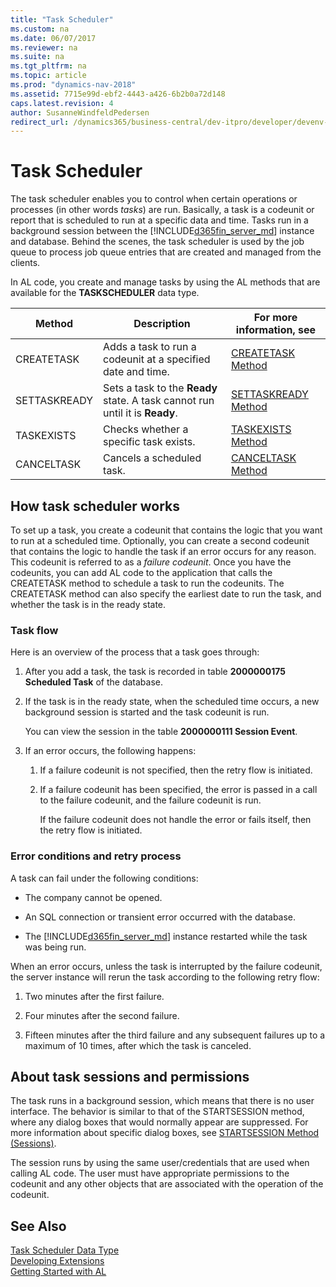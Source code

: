 ```yaml
---
title: "Task Scheduler"
ms.custom: na
ms.date: 06/07/2017
ms.reviewer: na
ms.suite: na
ms.tgt_pltfrm: na
ms.topic: article
ms.prod: "dynamics-nav-2018"
ms.assetid: 7715e99d-ebf2-4443-a426-6b2b0a72d148
caps.latest.revision: 4
author: SusanneWindfeldPedersen
redirect_url: /dynamics365/business-central/dev-itpro/developer/devenv-task-scheduler
---
```

# Task Scheduler
The task scheduler enables you to control when certain operations or processes (in other words *tasks*) are run. Basically, a task is a codeunit or report that is scheduled to run at a specific data and time. Tasks run in a background session between the [!INCLUDE[d365fin_server_md](includes/d365fin_server_md.md)] instance and database. Behind the scenes, the task scheduler is used by the job queue to process job queue entries that are created and managed from the clients.  

In AL code, you create and manage tasks by using the AL methods that are available for the **TASKSCHEDULER** data type.  

|Method|Description|For more information, see|  
|--------------|-----------------|-------------------------------|  
|CREATETASK|Adds a task to run a codeunit at a specified date and time.|[CREATETASK Method](methods/devenv-CREATETASK-Method.md)|  
|SETTASKREADY|Sets a task to the **Ready** state. A task cannot run until it is **Ready**.|[SETTASKREADY Method](methods/devenv-SETTASKREADY-Method.md)|  
|TASKEXISTS|Checks whether a specific task exists.|[TASKEXISTS Method](methods/devenv-TASKEXISTS-Method.md)|  
|CANCELTASK|Cancels a scheduled task.|[CANCELTASK Method](methods/devenv-CANCELTASK-Method.md)|  

## How task scheduler works  
To set up a task, you create a codeunit that contains the logic that you want to run at a scheduled time. Optionally, you can create a second codeunit that contains the logic to handle the task if an error occurs for any reason. This codeunit is referred to as a *failure codeunit*. Once you have the codeunits, you can add AL code to the application that calls the CREATETASK method to schedule a task to run the codeunits. The CREATETASK method can also specify the earliest date to run the task, and whether the task is in the ready state.  

### Task flow  
 Here is an overview of the process that a task goes through:  

1.  After you add a task, the task is recorded in table **2000000175 Scheduled Task** of the database.  

2.  If the task is in the ready state, when the scheduled time occurs, a new background session is started and the task codeunit is run.  

     You can view the session in the table **2000000111 Session Event**.  

3.  If an error occurs, the following happens:  

    1.  If a failure codeunit is not specified, then the retry flow is initiated.  

    2.  If a failure codeunit has been specified, the error is passed in a call to the failure codeunit, and the failure codeunit is run.  

         If the failure codeunit does not handle the error or fails itself, then the retry flow is initiated.  

### Error conditions and retry process  
 A task can fail under the following conditions:  

-   The company cannot be opened.  

-   An SQL connection or transient error occurred with the database.  

-   The [!INCLUDE[d365fin_server_md](includes/d365fin_server_md.md)] instance restarted while the task was being run.  

<!--NAV You can view these errors in the event log of the computer that is running the [!INCLUDE[d365fin_server_md](includes/d365fin_server_md.md)] instance. For more information, see [Monitoring Dynamics NAV Server Events Using Event Viewer](Monitoring-Microsoft-Dynamics-NAV-Server-Events-in-the-Windows-Event-Log.md). --> 

When an error occurs, unless the task is interrupted by the failure codeunit, the server instance will rerun the task according to the following retry flow:  

1.  Two minutes after the first failure.  

2.  Four minutes after the second failure.  

3.  Fifteen minutes after the third failure and any subsequent failures up to a maximum of 10 times, after which the task is canceled.  

## About task sessions and permissions  
 The task runs in a background session, which means that there is no user interface. The behavior is similar to that of the STARTSESSION method, where any dialog boxes that would normally appear are suppressed. For more information about specific dialog boxes, see [STARTSESSION Method (Sessions)](methods/devenv-STARTSESSION-Method-Sessions.md).  

 The session runs by using the same user/credentials that are used when calling AL code. The user must have appropriate permissions to the codeunit and any other objects that are associated with the operation of the codeunit.

## See Also
[Task Scheduler Data Type](datatypes/devenv-taskscheduler-data-type.md)   
[Developing Extensions](devenv-dev-overview.md)  
[Getting Started with AL](devenv-get-started.md) 